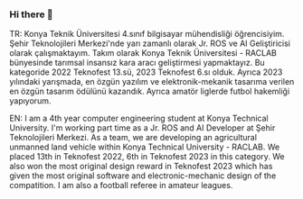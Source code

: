 ### Hi there 👋

TR: Konya Teknik Üniversitesi 4.sınıf bilgisayar mühendisliği öğrencisiyim.
Şehir Teknolojileri Merkezi'nde yarı zamanlı olarak Jr. ROS ve AI Geliştiricisi olarak çalışmaktayım.
Takım olarak Konya Teknik Üniversitesi - RACLAB bünyesinde tarımsal insansız kara aracı geliştirmesi yapmaktayız. Bu kategoride 2022 Teknofest 13.sü, 2023 Teknofest 6.sı olduk. Ayrıca 2023 yılındaki yarışmada, en özgün yazılım ve elektronik-mekanik tasarıma verilen en özgün tasarım ödülünü kazandık.
Ayrıca amatör liglerde futbol hakemliği yapıyorum.

EN: I am a 4th year computer engineering student at Konya Technical University. 
I'm working part time as a Jr. ROS and AI Developer at Şehir Teknolojileri Merkezi.
As a team, we are developing an agricultural unmanned land vehicle within Konya Technical University - RACLAB. We placed 13th in Teknofest 2022, 6th in Teknofest 2023 in this category. We also won the most original design reward in Teknofest 2023 which has given the most original software and electronic-mechanic design of the compatition.
I am also a football referee in amateur leagues.

<!--
**yigitboracagiran/yigitboracagiran** is a ✨ _special_ ✨ repository because its `README.md` (this file) appears on your GitHub profile.

Here are some ideas to get you started:

- 🔭 I’m currently working on ...
- 🌱 I’m currently learning ...
- 👯 I’m looking to collaborate on ...
- 🤔 I’m looking for help with ...
- 💬 Ask me about ...
- 📫 How to reach me: ...
- 😄 Pronouns: ...
- ⚡ Fun fact: ...
-->
